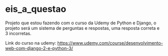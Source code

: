 # eis_a_questao
Projeto que estou fazendo com o curso da Udemy de Python e Django, o projeto será um sistema de perguntas e respostas, uma resposta correta e 3 incorretas.

Link do curso na udemy: https://www.udemy.com/course/desenvolvimento-web-com-django-2-e-python-3/
